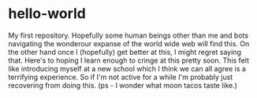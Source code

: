 # hello-world
My first repository. 
Hopefully some human beings other than me and bots navigating the wonderour expanse of the world wide web will find this. On the other hand once I (hopefully) get better at this, I might regret saying that. Here's to hoping I learn enough to cringe at this pretty soon. This felt like introducing myself at a new school which I think we can all agree is a terrifying experience. So if I'm not active for a while I'm probably just recovering from doing this. (ps - I wonder what moon tacos taste like.)
